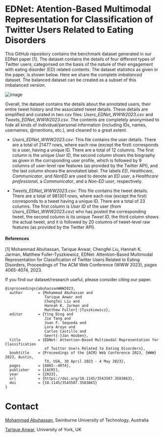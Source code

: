 # EDNet: Atention-Based Multimodal Representation for Classification of Twitter Users Related to Eating Disorders

This GitHub repository contains the benchmark dataset generated in our EDNet paper [1]. The dataset contains the details of four different types of Twitter users, categorised on the basis of the nature of their engagement with eating disorder (ED) related contents. The dataset statistics as given in the paper, is shown below. Here we share the complete *imbalanced* dataset. The balanced dataset can be created as a subset of this imbalanced version.

![image](https://github.com/tarique-ar/EDNet/assets/114371022/adc94229-cd50-4a73-8114-21ec58ffd50a)

Overall, the dataset contains the details about the annotated users, their entire tweet history and the associated tweet details. These details are simplified and curated in two csv files: *Users_EDNet_WWW2023.csv* and *Tweets_EDNet_WWW2023.csv*. The contents are completely anonymised to hide all kinds of individual/personal information (including IDs, names, usernames, @mentions, etc.), and cleaned to a great extent. 

+ *Users_EDNet_WWW2023.csv*: This file contains the user details. There are a total of 21477 rows, where each row (except the first) corresponds to a user, having a unique ID. There are a total of 12 columns. The first column is the unique *User ID*, the second column shows the biography as given in the corrsponding user profile, which is followed by 9 columns of user-level raw features (as provided by the Twitter API), and the last column shows the annotated label. The labels *ED*, *Healthcare*, *Communicator*, and *NonED* are used to denote an *ED user*, a *Healthcare professional*, a *Communicator*, and a *Non-ED user*, respectively.

+ *Tweets_EDNet_WWW2023.csv*: This file contains the tweet details. There are a total of 981301 rows, where each row (except the first) corresponds to a tweet having a unique ID. There are a total of 23 columns. The first column is *User ID* of the user (from *Users_EDNet_WWW2023.csv*) who has posted the corresponding tweet, the second column is its unique *Tweet ID*, the third column shows the actual tweet, and it is followed by 20 columns of tweet-level raw features (as provided by the Twitter API). 

#### References
[1] Mohammad Abuhassan, Tarique Anwar, Chengfei Liu, Hannah K. Jarman, Matthew Fuller-Tyszkiewicz, EDNet: Attention-Based Multimodal Representation for Classification of Twitter Users Related to Eating Disorders, Proceedings of The ACM Web Conference (WWW 2023), pages 4065-4074, 2023.

 
If you find our dataset/research useful, please consider citing our paper.
```
@inproceedings{abuhassanWWW2023,
  author       = {Mohammad Abuhassan and
                  Tarique Anwar and
                  Chengfei Liu and
                  Hannah K. Jarman and
                  Matthew Fuller{-}Tyszkiewicz},
  editor       = {Ying Ding and
                  Jie Tang and
                  Juan F. Sequeda and
                  Lora Aroyo and
                  Carlos Castillo and
                  Geert{-}Jan Houben},
  title        = {EDNet: Attention-Based Multimodal Representation for Classification
                  of Twitter Users Related to Eating Disorders},
  booktitle    = {Proceedings of the {ACM} Web Conference 2023, {WWW} 2023, Austin,
                  TX, USA, 30 April 2023 - 4 May 2023},
  pages        = {4065--4074},
  publisher    = {{ACM}},
  year         = {2023},
  url          = {https://doi.org/10.1145/3543507.3583863},
  doi          = {10.1145/3543507.3583863}
}
```

# Contact

[Mohammad Abuhassan](https://scholar.google.com/citations?user=eWbhAbMAAAAJ&hl=en), Swinburne University of Technology, Australia

[Tarique Anwar](https://www-users.york.ac.uk/~ta1114/), University of York, UK
